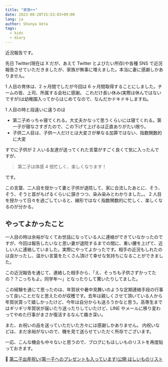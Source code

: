 ```yaml
---
title: "家族++"
date: 2023-08-28T15:53:03+09:00
lang: ja
author: Shunya Ueta
tags:
  - kids
  - diary
---
```


近況報告です。

先日 Twitter(現在は X だが、あえて Twitter とよびたい所存)や各種 SNS で近況報告させていただきましたが、家族が無事に増えました。本当に妻に感謝しかありません。

1 人目の育休は、2 ヶ月間でしたが今回は 6 ヶ月間取得することにしました。チームの皆、上司、所属する会社に感謝。
これだけ長い休み(実際は休んではないですが)は幼稚園入ってからはじめてなので、なんだかドキドキしますね。

1 人目の時と段違いに違うのは

- 第二子めっちゃ寝てくれる。大丈夫かなって思うくらいには寝てくれる。第一子が寝なさすぎたので、この下げて上げるは正直ありがたい限り。
- 子供二人目は、子供一人だけとは大変さが単なる加算ではない、指数関数的に大変

すでに子供が 2 人いる友達が送ってくれた言葉がすごく良くて気に入ったんですが、

> 第二子は体感 4 倍忙しく、楽しくなります！

です。

この言葉、二人目を授かって妻と子供が退院して、家に合流したあとに、そう、そう、そうと首がもげるくらいに頷きつつ、染み染みとわかりました。。
2 人目を授かって日々を過ごしていると、線形ではなく指数関数的に忙しく、楽しくなるのが分かる。

## やってよかったこと

一人目の時は余裕がなくてお世話になっている人に連絡ができていなかったのですが、今回は報告したいなと思い妻が退院するまでの間に、重い腰を上げて、近しい人に連絡していました。実際にやってよかったです。相手の近況もしれたのは良かったし、温かい言葉をたくさん頂けて幸せな気持ちになることができました。

この近況報告を通じて、連絡した相手から、「え、そっちも子供さずかってたの？？こっちもよ。同学年〜」となったりして驚いたりしてました。

この経験を通じて思ったのは、年賀状や暑中見舞いのような定期連絡手段の行事って良いことだなと思えたのが収穫です。去年は親しくさせて頂いている人から年賀状貰って嬉しかったけど、今年は自分からも送ろうかなと思う。高専生まではギリギリ年賀状が届いたり送ったりしていたけど、LINE やメールに移り変わってやめた行事がまさか復活するなんて趣き深い。

また、お祝いの品を送っていただいた方々には感謝しかありません。
内祝いなどは、まだ余裕がないので、機を見て送らせていただく所存でございます。

一応、こんな機会も中々ないと思うので、ブログにもほしいものリストを再度貼っておきます。

🎁 [第二子出産祝い(第一子へのプレゼントも入っています)公開 ほしいものリスト](https://www.amazon.co.jp/hz/wishlist/ls/1272ARMODSSX6?ref_=list_d_wl_lfu_nav_2)
